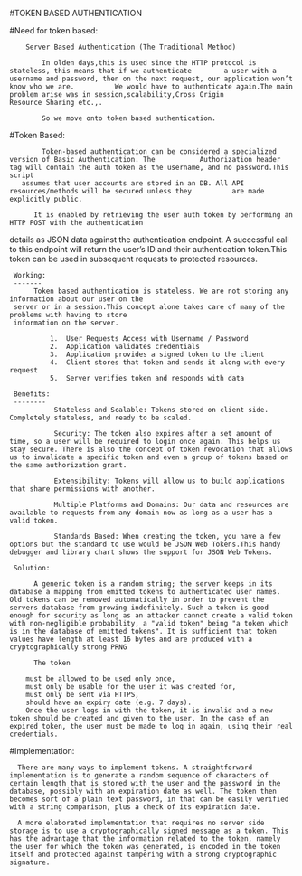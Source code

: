 #TOKEN BASED AUTHENTICATION
 
  #Need for token based:

        Server Based Authentication (The Traditional Method)

            In olden days,this is used since the HTTP protocol is stateless, this means that if we authenticate        a user with a username and password, then on the next request, our application won’t know who we are.          We would have to authenticate again.The main problem arise was in session,scalability,Cross Origin             Resource Sharing etc.,.

            So we move onto token based authentication.

   #Token Based:
  
            Token-based authentication can be considered a specialized version of Basic Authentication. The           Authorization header tag will contain the auth token as the username, and no password.This script
       assumes that user accounts are stored in an DB. All API resources/methods will be secured unless they          are made explicitly public.
 
          It is enabled by retrieving the user auth token by performing an HTTP POST with the authentication   
  details as JSON data against the authentication endpoint. A successful call to this endpoint will return the      user’s ID and their authentication token.This token can be used in subsequent requests to protected resources.


     Working:
     -------
          Token based authentication is stateless. We are not storing any information about our user on the
     server or in a session.This concept alone takes care of many of the problems with having to store
     information on the server.                

              1.  User Requests Access with Username / Password
              2.  Application validates credentials
              3.  Application provides a signed token to the client
              4.  Client stores that token and sends it along with every request
              5.  Server verifies token and responds with data
      
     Benefits:
     --------
               Stateless and Scalable: Tokens stored on client side. Completely stateless, and ready to be scaled.

               Security: The token also expires after a set amount of time, so a user will be required to login once again. This helps us stay secure. There is also the concept of token revocation that allows us to invalidate a specific token and even a group of tokens based on the same authorization grant.

               Extensibility: Tokens will allow us to build applications that share permissions with another.

               Multiple Platforms and Domains: Our data and resources are available to requests from any domain now as long as a user has a valid token.

               Standards Based: When creating the token, you have a few options but the standard to use would be JSON Web Tokens.This handy debugger and library chart shows the support for JSON Web Tokens.

     Solution:
  
          A generic token is a random string; the server keeps in its database a mapping from emitted tokens to authenticated user names. Old tokens can be removed automatically in order to prevent the servers database from growing indefinitely. Such a token is good enough for security as long as an attacker cannot create a valid token with non-negligible probability, a "valid token" being "a token which is in the database of emitted tokens". It is sufficient that token values have length at least 16 bytes and are produced with a cryptographically strong PRNG

          The token

		must be allowed to be used only once,
		must only be usable for the user it was created for,
		must only be sent via HTTPS,
		should have an expiry date (e.g. 7 days).
	    Once the user logs in with the token, it is invalid and a new token should be created and given to the user. In the case of an expired token, the user must be made to log in again, using their real credentials.
  

  #Implementation:

      There are many ways to implement tokens. A straightforward implementation is to generate a random sequence of characters of certain length that is stored with the user and the password in the database, possibly with an expiration date as well. The token then becomes sort of a plain text password, in that can be easily verified with a string comparison, plus a check of its expiration date.

      A more elaborated implementation that requires no server side storage is to use a cryptographically signed message as a token. This has the advantage that the information related to the token, namely the user for which the token was generated, is encoded in the token itself and protected against tampering with a strong cryptographic signature.

    

   
  
  

 
